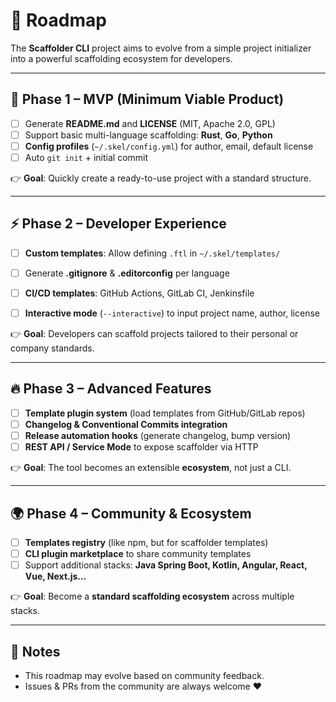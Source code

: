 # 📌 Roadmap

The **Scaffolder CLI** project aims to evolve from a simple project initializer into a powerful scaffolding ecosystem for developers.

---

## 🚀 Phase 1 – MVP (Minimum Viable Product)

* [ ] Generate **README.md** and **LICENSE** (MIT, Apache 2.0, GPL)
* [ ] Support basic multi-language scaffolding: **Rust**, **Go**, **Python**
* [ ] **Config profiles** (`~/.skel/config.yml`) for author, email, default license
* [ ] Auto `git init` + initial commit

👉 **Goal**: Quickly create a ready-to-use project with a standard structure.

---

## ⚡ Phase 2 – Developer Experience

* [ ] **Custom templates**: Allow defining `.ftl` in `~/.skel/templates/`
* [ ] Generate **.gitignore** & **.editorconfig** per language
* [ ] **CI/CD templates**: GitHub Actions, GitLab CI, Jenkinsfile
* [ ] **Interactive mode** (`--interactive`) to input project name, author, license


👉 **Goal**: Developers can scaffold projects tailored to their personal or company standards.

---

## 🔥 Phase 3 – Advanced Features

* [ ] **Template plugin system** (load templates from GitHub/GitLab repos)
* [ ] **Changelog & Conventional Commits integration**
* [ ] **Release automation hooks** (generate changelog, bump version)
* [ ] **REST API / Service Mode** to expose scaffolder via HTTP

👉 **Goal**: The tool becomes an extensible **ecosystem**, not just a CLI.

---

## 🌍 Phase 4 – Community & Ecosystem

* [ ] **Templates registry** (like npm, but for scaffolder templates)
* [ ] **CLI plugin marketplace** to share community templates
* [ ] Support additional stacks: **Java Spring Boot, Kotlin, Angular, React, Vue, Next.js…**

👉 **Goal**: Become a **standard scaffolding ecosystem** across multiple stacks.

---

## 📝 Notes

* This roadmap may evolve based on community feedback.
* Issues & PRs from the community are always welcome ❤️
